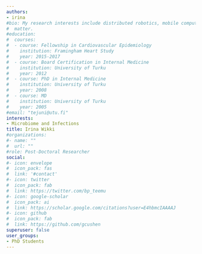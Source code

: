 ```yaml
---
authors:
- irina
#bio: My research interests include distributed robotics, mobile computing and programmable
#  matter.
#education:
#  courses:
#  - course: Fellowship in Cardiovascular Epidemiology
#    institution: Framingham Heart Study
#    year: 2015-2017
#  - course: Board Certification in Internal Medicine
#    institution: University of Turku
#    year: 2012
#  - course: PhD in Internal Medicine
#    institution: University of Turku
#    year: 2008
#  - course: MD
#    institution: University of Turku
#    year: 2005
#email: "tejuni@utu.fi"
interests:
- Microbiome and Infections
title: Irina Wikki
#organizations:
#- name: ""
#  url: ""
#role: Post-Doctoral Researcher
social:
#- icon: envelope
#  icon_pack: fas
#  link: '#contact'
#- icon: twitter
#  icon_pack: fab
#  link: https://twitter.com/bp_teemu
#- icon: google-scholar
#  icon_pack: ai
#  link: https://scholar.google.com/citations?user=E4hbmcIAAAAJ
#- icon: github
#  icon_pack: fab
#  link: https://github.com/gcushen
superuser: false
user_groups:
- PhD Students
---
```

